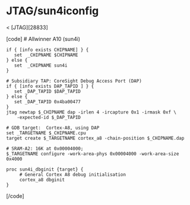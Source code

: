 # JTAG/sun4iconfig
< [JTAG][28833]
 
[code] 
    # Allwinner A10 (sun4i)
    
    if { [info exists CHIPNAME] } {
       set  _CHIPNAME $CHIPNAME
    } else {
       set  _CHIPNAME sun4i
    }
    
    # Subsidiary TAP: CoreSight Debug Access Port (DAP)
    if { [info exists DAP_TAPID ] } {
       set _DAP_TAPID $DAP_TAPID
    } else {
       set _DAP_TAPID 0x4ba00477
    }
    jtag newtap $_CHIPNAME dap -irlen 4 -ircapture 0x1 -irmask 0xf \
    	-expected-id $_DAP_TAPID
    
    # GDB target:  Cortex-A8, using DAP
    set _TARGETNAME $_CHIPNAME.cpu
    target create $_TARGETNAME cortex_a8 -chain-position $_CHIPNAME.dap
    
    # SRAM-A2: 16K at 0x00004000;
    $_TARGETNAME configure -work-area-phys 0x00004000 -work-area-size 0x4000
    
    proc sun4i_dbginit {target} {
         # General Cortex A8 debug initialisation
         cortex_a8 dbginit
    }
    
[/code]
